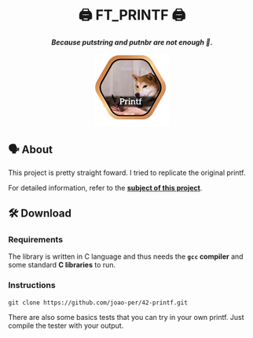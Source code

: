 <h1 align="center">
	🖨️ FT_PRINTF 🖨️
</h1>

<p align="center">
	<b><i>Because putstring and putnbr are not enough 📜.</i></b>

</p>
<div align="center">
<img alt="Printf" src="https://github.com/joao-per/joao-per/blob/main/Badges/Printf.png" />
</div>


## 🗣️ About

This project is pretty straight foward. I tried to replicate the original printf.

For detailed information, refer to the [**subject of this project**](https://github.com/joao-per/42-printf/blob/main/Subject.pdf).

## 🛠️ Download

### Requirements

The library is written in C language and thus needs the **`gcc` compiler** and some standard **C libraries** to run.

### Instructions

```shell
git clone https://github.com/joao-per/42-printf.git
```
There are also some basics tests that you can try in your own printf. Just compile the tester with your output.
